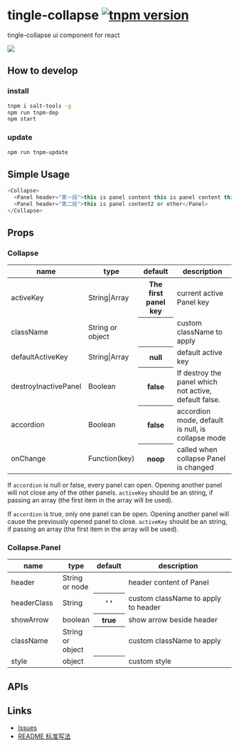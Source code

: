 # tingle-collapse [![tnpm version](http://web.npm.alibaba-inc.com/badge/v/@ali/tingle-collapse.svg?style=flat-square)](http://web.npm.alibaba-inc.com/package/@ali/tingle-collapse)
tingle-collapse ui component for react

![](https://img.alicdn.com/tfs/TB12cKiRXXXXXcNXpXXXXXXXXXX-374-665.png)

## How to develop

### install

```bash
tnpm i salt-tools -g
npm run tnpm-dep 
npm start
```

### update

```bash
npm run tnpm-update
```

## Simple Usage
```js
<Collapse>
  <Panel header="第一段">this is panel content this is panel content this is panel content</Panel>
  <Panel header="第二段">this is panel content2 or other</Panel>
</Collapse>
```
## Props

### Collapse

<table class="table table-bordered table-striped">
    <thead>
    <tr>
        <th style="width: 100px;">name</th>
        <th style="width: 50px;">type</th>
        <th>default</th>
        <th>description</th>
    </tr>
    </thead>
    <tbody>
      <tr>
          <td>activeKey</td>
          <td>String|Array<String></td>
          <th>The first panel key</th>
          <td>current active Panel key</td>
      </tr>
      <tr>
        <td>className</td>
        <td>String or object</td>
        <th></th>
        <td>custom className to apply</td>
      </tr>
      <tr>
          <td>defaultActiveKey</td>
          <td>String|Array<String></td>
          <th>null</th>
          <td>default active key</td>
      </tr>
      <tr>
          <td>destroyInactivePanel</td>
          <td>Boolean</td>
          <th>false</th>
          <td>If destroy the panel which not active, default false. </td>
      </tr>
      <tr>
          <td>accordion</td>
          <td>Boolean</td>
          <th>false</th>
          <td>accordion mode, default is null, is collapse mode</td>
      </tr>
      <tr>
          <td>onChange</td>
          <td>Function(key)</td>
          <th>noop</th>
          <td>called when collapse Panel is changed</td>
      </tr>
    </tbody>
</table>

If `accordion` is null or false, every panel can open.  Opening another panel will not close any of the other panels.
`activeKey` should be an string, if passing an array (the first item in the array will be used).

If `accordion` is true, only one panel can be open.  Opening another panel will cause the previously opened panel to close.
`activeKey` should be an string, if passing an array (the first item in the array will be used).

### Collapse.Panel

<table class="table table-bordered table-striped">
    <thead>
    <tr>
        <th style="width: 100px;">name</th>
        <th style="width: 50px;">type</th>
        <th>default</th>
        <th>description</th>
    </tr>
    </thead>
    <tbody>
      <tr>
          <td>header</td>
          <td>String or node</td>
          <th></th>
          <td>header content of Panel</td>
      </tr>
      <tr>
          <td>headerClass</td>
          <td>String</td>
          <th>' '</th>
          <td>custom className to apply to header</td>
      </tr>
      <tr>
          <td>showArrow</td>
          <td>boolean</td>
          <th>true</th>
          <td>show arrow beside header</td>
      </tr>
      <tr>
        <td>className</td>
        <td>String or object</td>
        <th></th>
        <td>custom className to apply</td>
      </tr>
      <tr>
        <td>style</td>
        <td>object</td>
        <th></th>
        <td>custom style</td>
      </tr>
    </tbody>
</table>

## APIs

## Links

- [Issues](http://gitlab.alibaba-inc.com/tingle-ui/tingle-collapse/issues)
- [README 标准写法](http://gitlab.alibaba-inc.com/tingle-ui/doc/blob/master/README%E6%A0%87%E5%87%86%E5%86%99%E6%B3%95.md)
